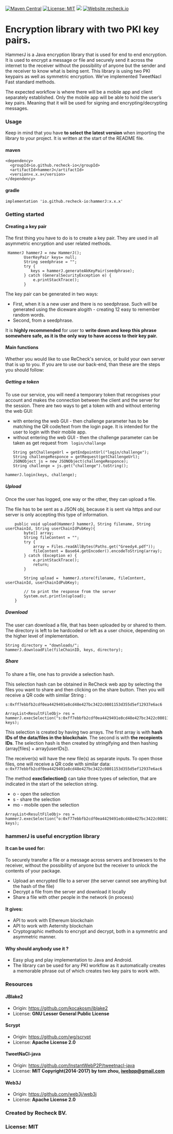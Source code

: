 [![Maven Central](https://maven-badges.herokuapp.com/maven-central/io.github.recheck-io/hammerJ/badge.svg)](https://search.maven.org/artifact/io.github.recheck-io/hammerJ)  [![License: MIT](https://img.shields.io/badge/License-MIT-brightgreen.svg)](https://github.com/ReCheck-io/hammerJ/blob/master/LICENSE.txt) ![](https://github.com/Recheck-io/hammerJ/workflows/maven%20build/badge.svg) [![Website recheck.io](https://img.shields.io/badge/Website-recheck.io-brightgreen.svg)](https://recheck.io/)

# Encryption library with two PKI key pairs. 
HammerJ is a Java encryption library that is used for end to end encryption. It is used to encrypt a message or file and securely send it across the internet to the receiver without the possibility of anyone but the sender and the receiver to know what is being sent. This library is using two PKI keypairs as well as symmetric encryption. We’ve implemented TweetNacl Fast standard methods. 

The expected workflow is where there will be a mobile app and client separately established. Only the mobile app will be able to hold the user’s key pairs. Meaning that it will be used for signing and encrypting/decrypting messages.  

### Usage
Keep in mind that you have **to select the latest version** when importing the library to your project. It is written at the start of the README file. 
#### maven 

```
<dependency>
  <groupId>io.github.recheck-io</groupId>
  <artifactId>hammerJ</artifactId>
  <version>x.x.x</version>
</dependency>
```

#### gradle 
```
implementation 'io.github.recheck-io:hammerJ:x.x.x'
```

### Getting started 

#### Creating a key pair
The first thing you have to do is to create a key pair. They are used in all asymmetric encryption and user related methods. 

```
 HammerJ hammerJ = new HammerJ();
        UserKeyPair keys= null;
        String seedphrase = "";
        try {
           keys = hammerJ.generateAkKeyPair(seedphrase);
        } catch (GeneralSecurityException e) {
            e.printStackTrace();
        }
```
The key pair can be generated in two ways: 
- First, when it is a new user and there is no seedphrase. Such will be generated using the diceware alogith - creating 12 easy to remember random words. 
- Second, from a seedphrase.

It is **highly recommended** for user to **write down and keep this phrase somewhere safe, as it is the only way to have access to their key pair.**

#### Main functions
Whether you would like to use ReCheck's service, or build your own server that is up to you. If you are to use our back-end, than these are the steps you should follow: 

##### **Getting a token**

To use our service, you will need a temporary token that recognises your account and makes the connection between the client and the server for the session. There are two ways to get a token with and without entering the web GUI: 
  - with entering the web GUI - then challenge parameter has to be matching the QR code/text from the login page. It is intended for the user to login with their mobile app.
  - without entering the web GUI - then the challenge parameter can be taken as get request from ``` login/challange```
    ```
    String getChallengeUrl = getEndpointUrl("login/challenge");
    String challengeResponce = getRequest(getChallengeUrl);
    JSONObject js = new JSONObject(challengeResponce);
    String challenge = js.get("challenge").toString();
    ``` 


```
hammerJ.login(keys, challenge);
```

##### Upload
Once the user has logged, one way or the other, they can upload a file. 

The file has to be sent as a JSON obj, because it is sent via https and our server is only accepting this type of information.

```
    public void upload(HammerJ hammerJ, String filename, String userChainId, String userChainIdPubKey){
        byte[] array;
        String fileContent = "";
        try {
            array = Files.readAllBytes(Paths.get("Greedy4.pdf"));
            fileContent = Base64.getEncoder().encodeToString(array);
        } catch (Exception e) {
            e.printStackTrace();
            return;
        }

        String upload =  hammerJ.store(filename, fileContent, userChainId, userChainIdPubKey);
        
        // to print the response from the server 
        System.out.println(upload);
    }

```


##### Download
The user can download a file, that has been uploaded by or shared to them. The directory is left to be hardcoded or left as a user choice, depending on the higher level of implementation. 

```
String directory = "downloads/";
hammerJ.downloadFile(fileChainID, keys, directory);
```


##### Share

To share a file, one has to provide a selection hash. 

This selection hash can be obtained in ReCheck web app by selecting the files you want to share and then clicking on the share button. Then you will receive a QR code with similar String : 

```s:0xff7ebbfb2cdf0ea4429491e8cd48e427bc3422c0801153d355d5ef12937e6ac6```

```
ArrayList<ResultFileObj> res = hammerJ.execSelection("s:0xff7ebbfb2cdf0ea4429491e8cd48e427bc3422c0801153d355d5ef12937e6ac6", keys);
```

This selection is created by having two arrays. The first array is with __hash IDs of the data/files in the blockchain__. The second is with __the recepients IDs__. The selection hash is then created by stringifying and then hashing (array[files] + array[userIDs]).

The receiver(s) will have the new file(s) as separate inputs. To open those files, one will receive a QR code with similar data: 
```o:0xf77ebbfb2cdf0ea4429491e8cd48e427bc3422c0801153d355d5ef12937e6ac6```

The method **execSelection()** can take three types of selection, that are indicated in the start of the selection string. 
- o - open the selection
- s - share the selection
- mo - mobile open the selection  

```
ArrayList<ResultFileObj> res = hammerJ.execSelection("o:0xf77ebbfb2cdf0ea4429491e8cd48e427bc3422c0801153d355d5ef12937e6ac6", keys);
```

### hammerJ is useful encryption library

#### It can be used for: 
 
To securely transfer a file or a message across servers and browsers to the receiver, without the possibility of anyone but the receiver to unlock the contents of your package. 
- Upload an encrypted file to a server (the server cannot see anything but the hash of the file) 
- Decrypt a file from the server and download it locally
- Share а file with other people in the network (in process)

#### It gives:  

- API to work with Ethereum blockchain
- API to work with Aeternity blockchain
- Cryptographic methods to encrypt and decrypt, both in a symmetric and asymmetric manner. 

#### Why should anybody use it ? 

- Easy plug and play implementation to Java and Android. 
- The library can be used for any PKI workflow as it automatically creates a memorable phrase out of which creates two key pairs to work with.  



### Resources

#### JBlake2
- Origin: https://github.com/kocakosm/jblake2
- License: **GNU Lesser General Public License**

#### Scrypt 
- Origin: https://github.com/wg/scrypt
- License: **Apache License 2.0**

#### TweetNaCl-java
- Origin: https://github.com/InstantWebP2P/tweetnacl-java
- License: **MIT Copyright(2014-2017) by tom zhou, iwebpp@gmail.com**

#### Web3J
- Origin: https://github.com/web3j/web3j
- License: **Apache License 2.0** 


### Created by Recheck BV.

### License: MIT 
